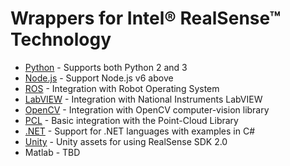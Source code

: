 # Wrappers for Intel® RealSense™ Technology

* [Python](https://github.com/kzobov/librealsense/tree/7148f9ae1d78b5d44bee4fc578bf0b8fb9a220c5/wrappers/python/README.md) - Supports both Python 2 and 3
* [Node.js](nodejs/) - Support Node.js v6 above
* [ROS](https://github.com/intel-ros/realsense/releases) - Integration with Robot Operating System
* [LabVIEW](https://github.com/kzobov/librealsense/tree/7148f9ae1d78b5d44bee4fc578bf0b8fb9a220c5/wrappers/labview/README.md) - Integration with National Instruments LabVIEW
* [OpenCV](https://github.com/kzobov/librealsense/tree/7148f9ae1d78b5d44bee4fc578bf0b8fb9a220c5/wrappers/opencv/README.md) - Integration with OpenCV computer-vision library
* [PCL](https://github.com/kzobov/librealsense/tree/7148f9ae1d78b5d44bee4fc578bf0b8fb9a220c5/wrappers/pcl/README.md) - Basic integration with the Point-Cloud Library
* [.NET](https://github.com/kzobov/librealsense/tree/7148f9ae1d78b5d44bee4fc578bf0b8fb9a220c5/wrappers/csharp/README.md) - Support for .NET languages with examples in C\#
* [Unity](https://github.com/kzobov/librealsense/tree/7148f9ae1d78b5d44bee4fc578bf0b8fb9a220c5/wrappers/unity/README.md) - Unity assets for using RealSense SDK 2.0
* Matlab - TBD


